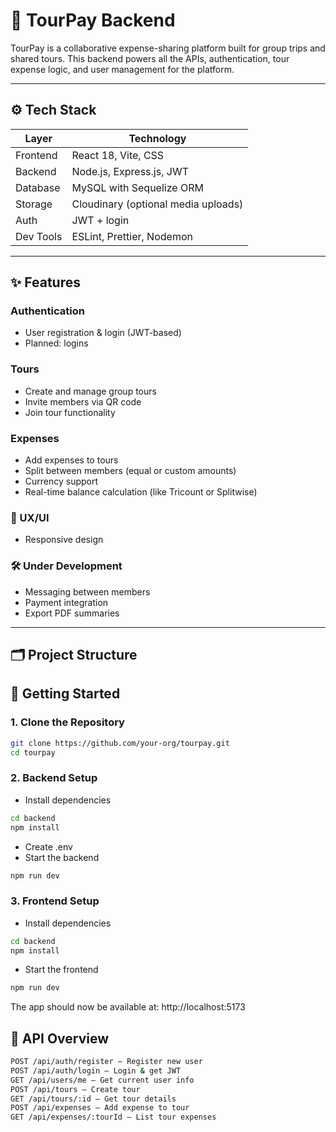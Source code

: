 # 🧾 TourPay Backend

TourPay is a collaborative expense-sharing platform built for group trips and shared tours. This backend powers all the APIs, authentication, tour expense logic, and user management for the platform.

---

## ⚙️ Tech Stack

| Layer     | Technology                             |
|-----------|----------------------------------------|
| Frontend  | React 18, Vite, CSS                    |
| Backend   | Node.js, Express.js, JWT               |
| Database  | MySQL with Sequelize ORM               |
| Storage   | Cloudinary (optional media uploads)    |
| Auth      | JWT + login                            |
| Dev Tools | ESLint, Prettier, Nodemon              |

---

## ✨ Features

### Authentication
- User registration & login (JWT-based)
- Planned: logins

### Tours
- Create and manage group tours
- Invite members via QR code
- Join tour functionality

### Expenses
- Add expenses to tours
- Split between members (equal or custom amounts)
- Currency support
- Real-time balance calculation (like Tricount or Splitwise)

### 🌙 UX/UI
- Responsive design

### 🛠️ Under Development
- Messaging between members
- Payment integration 
- Export PDF summaries

---

## 🗂 Project Structure

## 🚀 Getting Started

### 1. Clone the Repository
```bash
git clone https://github.com/your-org/tourpay.git
cd tourpay
```

### 2. Backend Setup
- Install dependencies
```bash
cd backend
npm install
```
- Create .env
- Start the backend
```bash
npm run dev
```

### 3. Frontend Setup
- Install dependencies
```bash
cd backend
npm install
```
- Start the frontend
```bash
npm run dev
```
The app should now be available at: http://localhost:5173

## 📖 API Overview
```bash
POST /api/auth/register – Register new user
POST /api/auth/login – Login & get JWT
GET /api/users/me – Get current user info
POST /api/tours – Create tour
GET /api/tours/:id – Get tour details
POST /api/expenses – Add expense to tour
GET /api/expenses/:tourId – List tour expenses
```
